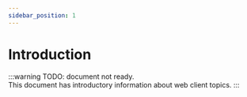```yaml
---
sidebar_position: 1
---
```


# Introduction

:::warning
TODO: document not ready.  
This document has introductory information about web client topics.
:::
